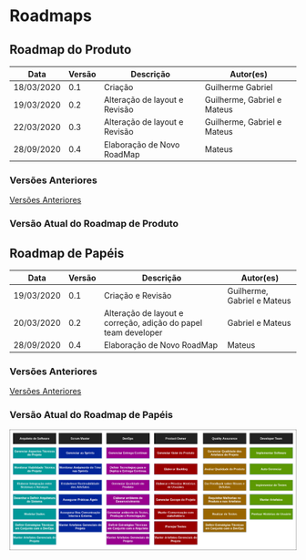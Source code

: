 # Roadmaps

## Roadmap do Produto

| **Data**   | **Versão** | **Descrição**               | **Autor(es)**  |
| ---------- | ---------- | --------------------------- | -------------- |
| 18/03/2020 | 0.1        | Criação                     | Guilherme Gabriel   |
| 19/03/2020 | 0.2        | Alteração de layout e Revisão                  |  Guilherme, Gabriel e Mateus  |
| 22/03/2020 | 0.3        | Alteração de layout e Revisão  |  Guilherme, Gabriel e Mateus  |
| 28/09/2020 | 0.4        | Elaboração de Novo RoadMap  |  Mateus  |

### Versões Anteriores 

[Versões Anteriores](roadmap_old.md)

### Versão Atual do Roadmap de Produto 



## Roadmap de Papéis

| **Data**   | **Versão** | **Descrição**               | **Autor(es)**  |
| ---------- | ---------- | --------------------------- | -------------- |
| 19/03/2020 | 0.1        | Criação e Revisão                  |  Guilherme, Gabriel e Mateus  |
| 20/03/2020 | 0.2        | Alteração de layout e correção, adição do papel team developer                  |  Gabriel e Mateus  |
| 28/09/2020 | 0.4        | Elaboração de Novo RoadMap  |  Mateus  |

### Versões Anteriores 

[Versões Anteriores](roadmap_roles_old.md)

### Versão Atual do Roadmap de Papéis 

![Roadmap de Papéis](roles/roadmap_roles.png)
